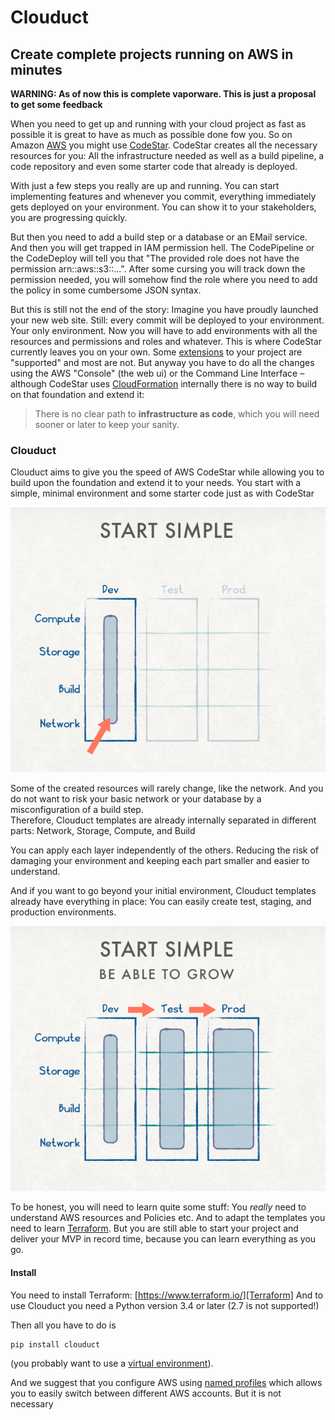 # Clouduct
## Create complete projects running on AWS in minutes

**WARNING: As of now this is complete vaporware. This is just a proposal to get some feedback**

When you need to get up and running with your cloud project as fast as possible 
it is great to have as much as possible done fow you. So on Amazon [AWS][AWS] you might use 
[CodeStar][CodeStar]. CodeStar creates all the necessary resources for you: All the
infrastructure needed as well as a build pipeline, a code repository and even some starter 
code that already is deployed. 

With just a few steps you really are up and running. You can start implementing features and
whenever you commit, everything immediately gets deployed on your environment. You can show 
it to your stakeholders, you are progressing quickly. 

But then you need to add a build step or a database or an EMail service. And then you will get 
trapped in IAM permission hell. The CodePipeline or the CodeDeploy will tell you that 
"The provided role does not have the permission arn::aws::s3::...". After some cursing you will
track down the permission needed, you will somehow find the role where you need to add the policy 
in some cumbersome JSON syntax.

But this is still not the end of the story: Imagine you have proudly launched your new web site.
Still: every commit will be deployed to your environment. Your only environment. Now you will have
to add environments with all the resources and permissions and roles and whatever. This is where
CodeStar currently leaves you on your own. Some [extensions][codestar-extend] to your project are "supported" 
and most are not. But anyway you have to do all the changes using the AWS "Console" (the web ui)
or the Command Line Interface – although CodeStar uses [CloudFormation][CloudFormation] 
internally there is no way to build on that foundation and extend it:

> There is no clear path 
  to **infrastructure as code**, which you will need sooner or later to keep your sanity.              

### Clouduct

Clouduct aims to give you the speed of AWS CodeStar while allowing you to build upon the 
foundation and extend it to your needs. You start with a simple, minimal environment and
some starter code just as with CodeStar

![Starting simple][clouduct-start]

Some of the created resources will rarely change, like the network. And you do not want to 
risk your basic network or your database by a misconfiguration of a build step.  
Therefore, Clouduct templates are already internally separated in different parts: 
Network, Storage, Compute, and Build

You can apply each layer independently of the others. Reducing the risk of damaging your
environment and keeping each part smaller and easier to understand.

And if you want to go beyond your initial environment, Clouduct templates already have
everything in place: You can easily create test, staging, and production environments.

![Grow your environment][clouduct-grow]


To be honest, you will need to learn quite some stuff: You _really_ need to understand
AWS resources and Policies etc. And to adapt the templates you need to learn 
[Terraform][Terraform]. But you are still able to start your project and deliver your MVP
in record time, because you can learn everything as you go.

#### Install

You need to install Terraform: [https://www.terraform.io/][Terraform]
And to use Clouduct you need a Python version 3.4 or later (2.7 is not supported!)

Then all you have to do is 

    pip install clouduct
    
(you probably want to use a [virtual environment][venv]).

And we suggest that you configure AWS using [named profiles][aws-named-profiles] which allows
you to easily switch between different AWS accounts. But it is not necessary 

    


[AWS]: https://aws.amazon.com/
[CodeStar]: https://aws.amazon.com/codestar/
[codestar-extend]: https://docs.aws.amazon.com/codestar/latest/userguide/how-to-change-project.html
[CloudFormation]: https://aws.amazon.com/cloudformation/
[clouduct-start]: clouduct-cropped.001.png "Starting Simple"
[clouduct-grow]: clouduct-cropped.002.png "Grow your environment"
[aws-named-profiles]: https://docs.aws.amazon.com/cli/latest/userguide/cli-multiple-profiles.html
[Terraform]: https://www.terraform.io/
[venv]: https://docs.python.org/3/library/venv.html
